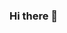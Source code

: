 ### Hi there 👋

<!--
**yubarajsingh/yubarajsingh** is a ✨ _special_ ✨ repository because its `README.md` (this file) appears on your GitHub profile.
[![trophy](https://github-profile-trophy.vercel.app/?username=yubarajsingh)](https://github.com/ryo-ma/github-profile-trophy)

Here are some ideas to get you started:

